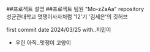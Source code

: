 ##프로젝트 설명
##프로젝트 팀원
"Mo-zZaAa" repository  
성균관대학교 멋쟁이사자처럼 '12'기 '김세은'의 깃허브

first commit date 2024/03/25
with..지민이
+ 우린 아직..멋쟁이 고양이